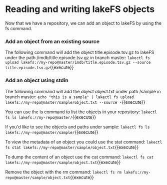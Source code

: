 # Reading and writing lakeFS objects

Now that we have a repository, we can add an object to lakeFS by using the fs command.


### Add an object from an existing source
The following command will add the object title.episode.tsv.gz to lakeFS under the path /imdb/title.episode.tsv.gz in branch master: 
`lakectl fs upload lakefs://my-repo@master/imdb/title.episode.tsv.gz --source title.episode.tsv.gz`{{execute}}


### Add an object using stdin
The following command will add the object object.txt under path /sample in branch master:
`echo "this is a sample" | lakectl fs upload lakefs://my-repo@master/sample/object.txt --source -`{{execute}}

You can use the ls command to list the objects in your repository:
`lakectl fs ls lakefs://my-repo@master/`{{execute}}
 
If you'd like to see the objects and paths under sample:
`lakectl fs ls lakefs://my-repo@master/sample/`{{execute}} 
 
To view the metadata of an object you could use the stat command:
`lakectl fs stat lakefs://my-repo@master/sample/object.txt`{{execute}}

To dump the content of an object use the cat command:
`lakectl fs cat lakefs://my-repo@master/sample/object.txt`{{execute}}

Remove the object with the rm command:
`lakectl fs rm lakefs://my-repo@master/sample/object.txt`{{execute}}



